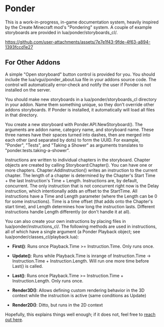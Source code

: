 # Ponder

This is a work-in-progress, in-game documentation system, heavily inspired by the Create Minecraft mod's "Pondering" system.
A couple of example storyboards are provided in lua/ponder/storyboards_cl/.

https://github.com/user-attachments/assets/7e7e1f43-9fde-4f63-a894-1393fccd1e27

## For Other Addons
A simple "Open storyboard" button control is provided for you. You should include the lua/vgui/ponder_about.lua file in your addons source code. The control will automatically error-check and notify the user if Ponder is not installed on the server.

You should make new storyboards in a lua/ponder/storyboards_cl directory in your addon. Name them something unique, so they don't override other addons storyboards. If Ponder is installed, it automatically will load all files in that directory.

You create a new storyboard with Ponder.API.NewStoryboard(). The arguments are addon name, category name, and storyboard name. These three names have their spaces turned into dashes, then are merged into each other (and separated by dots) to form the UUID. For example, "Ponder", "Tests", and "Taking a Shower" as arguments translates to "ponder.tests.taking-a-shower".

Instructions are written to individual chapters in the storyboard. Chapter objects are created by calling Storyboard:Chapter(). You can have one or more chapters. 
Chapter:AddInstruction() writes an instruction to the current chapter. The length of a chapter is determined by the Chapter's Start Time + the last Instruction's Time + Length.
Instructions are, by default, concurrent. The only instruction that is not concurrent right now is the Delay instruction, which intentionally adds an offset to the StartTime.
All instructions have a Time and Length parameter (where the Length can be 0 for some instructions). Time is a time offset (that adds onto the Chapter's start time), and Length determines how long the instruction lasts. Different instructions handle Length differently (or don't handle it at all).

You can also create your own instructions by placing files in lua/ponder/instructions_cl/. The following methods are used in instructions, all of which have a single argument (a Ponder Playback object; see lua/ponder/classes_cl/playback.lua):

- **First()**: Runs once Playback.Time >= Instruction.Time. Only runs once.

- **Update()**: Runs while Playback.Time is inrange of Instruction.Time -> Instruction.Time + Instruction.Length. Will run one more time before Last() is called.

- **Last()**: Runs once Playback.Time >= Instruction.Time + Instruction.Length. Only runs once.

- **Render3D()**: Allows defining custom rendering behavior in the 3D context while the instruction is active (same conditions as Update)

- **Render2D()**: Ditto, but runs in the 2D context

Hopefully, this explains things well enough; if it does not, feel free to [reach out here](https://discord.gg/jf4cwarPUG).
